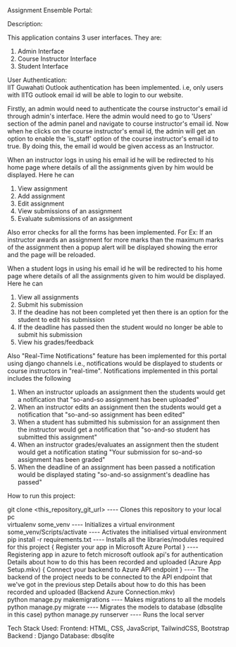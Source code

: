 Assignment Ensemble Portal:


Description:

This application contains 3 user interfaces. They are:
1) Admin Interface
2) Course Instructor Interface
3) Student Interface

User Authentication:    
IIT Guwahati Outlook authentication has been implemented. i.e, only users with IITG outlook email id will be able to login to our website.

Firstly, an admin would need to authenticate the course instructor's email id through admin's interface. 
Here the admin would need to go to 'Users' section of the admin panel and navigate to course instructor's email id.
Now when he clicks on the course instructor's email id, the admin will get an option to enable the 'is_staff' option of the course instructor's email id to true. By doing this, the email id would be given access as an Instructor.

When an instructor logs in using his email id he will be redirected to his home page where details of all the assignments given by him would be displayed. Here he can
1) View assignment
2) Add assignment
3) Edit assignment
4) View submissions of an assignment
5) Evaluate submissions of an assignment

Also error checks for all the forms has been implemented. For Ex: If an instructor awards an assignment for more marks than the maximum marks of the assignment then a popup alert will be displayed showing the error and the page will be reloaded.

When a student logs in using his email id he will be redirected to his home page where details of all the assignments given to him would be displayed. Here he can
1) View all assignments
2) Submit his submission
3) If the deadine has not been completed yet then there is an option for the student to edit his submission
4) If the deadline has passed then the student would no longer be able to submit his submission
5) View his grades/feedback

Also "Real-Time Notifications" feature has been implemented for this portal using django channels i.e., notifications would be displayed to students or course instructors in "real-time". Notifications implemented in this portal includes the following
1) When an instructor uploads an assignment then the students would get a notification that "so-and-so assignment has been uploaded"
2) When an instructor edits an assignment then the students would get a notification that "so-and-so assignment has been edited"
3) When a student has submitted his submission for an assignment then the instructor would get a notification that "so-and-so student has submitted this assignment"
4) When an instructor grades/evaluates an assignment then the student would get a notification stating "Your submission for so-and-so assignment has been graded"
5) When the deadline of an assignment has been passed a notification would be displayed stating "so-and-so assignment's deadline has passed"



How to run this project:

git clone <this_repository_git_url>                     ---- Clones this repository to your local pc                  
virtualenv some_venv                                    ---- Initializes a virtual environment
some_venv/Scripts/activate                              ---- Activates the initialised virtual environment
pip install -r requirements.txt                         ---- Installs all the libraries/modules required for this project
{ Register your app in Microsoft Azure Portal }         ---- Registering app in azure to fetch microsoft outlook api's for authentication
                                                             Details about how to do this has been recorded and uploaded (Azure App Setup.mkv)
{ Connect your backend to Azure API endpoint }          ---- The backend of the project needs to be connected to the API endpoint that we've got in the previous step
                                                             Details about how to do this has been recorded and uploaded (Backend Azure Connection.mkv)                                                  
python manage.py makemigrations                         ---- Makes migrations to all the models
python manage.py migrate                                ---- Migrates the models to database (dbsqlite in this case)
python manage.py runserver                              ---- Runs the local server


Tech Stack Used:
Frontend:   HTML, CSS, JavaScript, TailwindCSS, Bootstrap
Backend :   Django
Database:   dbsqlite
